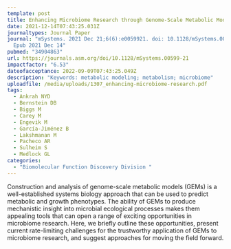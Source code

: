 ```yaml
---
template: post
title: Enhancing Microbiome Research through Genome-Scale Metabolic Modeling
date: 2021-12-14T07:43:25.031Z
journaltypes: Journal Paper
journal: "mSystems. 2021 Dec 21;6(6):e0059921. doi: 10.1128/mSystems.00599-21.
  Epub 2021 Dec 14"
pubmed: "34904863"
url: https://journals.asm.org/doi/10.1128/mSystems.00599-21
impactfactor: "6.53"
dateofacceptance: 2022-09-09T07:43:25.049Z
description: "Keywords: metabolic modeling; metabolism; microbiome"
uploadfile: /media/uploads/1307_enhancing-microbiome-research.pdf
tags:
  - Ankrah NYD
  - Bernstein DB
  - Biggs M
  - Carey M
  - Engevik M
  - García-Jiménez B
  - Lakshmanan M
  - Pacheco AR
  - Sulheim S
  - Medlock GL
categories:
  - "Biomolecular Function Discovery Division "
---
```

<!--StartFragment-->

Construction and analysis of genome-scale metabolic models (GEMs) is a well-established systems biology approach that can be used to predict metabolic and growth phenotypes. The ability of GEMs to produce mechanistic insight into microbial ecological processes makes them appealing tools that can open a range of exciting opportunities in microbiome research. Here, we briefly outline these opportunities, present current rate-limiting challenges for the trustworthy application of GEMs to microbiome research, and suggest approaches for moving the field forward.

<!--EndFragment-->